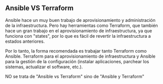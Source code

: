 ## Ansible VS Terraform

Ansible hace un muy buen trabajo de aprovisionamiento y administración de la infraestructura. Pero hay herramientas como Terraform, que también hace un gran trabajo en el aprovisionamiento de infraestructura, ya que funciona con "states", por lo que es fácil de revertir la infraestructura a estados anteriores.

Por lo tanto, la forma recomendada es trabajar tanto Terraform como Ansible. Terraform para el aprovisionamiento de infraestructura y Ansible para la gestión de la configuración (instalar aplicaciones, parchear los sistemas, actualizar el software, etc.). 

NO se trata de "Ansible vs Terraform" sino de "Ansible y Terraform"
